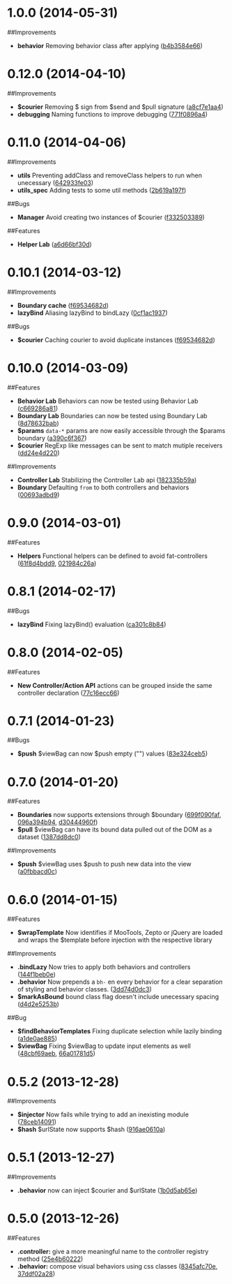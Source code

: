 # 1.0.0 (2014-05-31)

##Improvements
- **behavior** Removing behavior class after applying ([b4b3584e66](https://github.com/stikjs/stik-core/commit/b4b3584e66a5367abd252017d43809fc4bb2f491))

# 0.12.0 (2014-04-10)

##Improvements
- **$courier** Removing $ sign from $send and $pull signature ([a8cf7e1aa4](https://github.com/stikjs/stik-core/commit/a8cf7e1aa476b44c481a2da0f0d667d437880275))
- **debugging** Naming functions to improve debugging ([771f0896a4](https://github.com/stikjs/stik-core/commit/771f0896a40f1567fe381d8b5bda34687bb0259d))

# 0.11.0 (2014-04-06)

##Improvements
- **utils** Preventing addClass and removeClass helpers to run when unecessary ([642933fe03](https://github.com/stikjs/stik-core/commit/642933fe030d74b3469b448589caff1d04ca997a))
- **utils_spec** Adding tests to some util methods ([2b619a197f](https://github.com/stikjs/stik-core/commit/2b619a197fd57f058afcd9bf3ca17093419c57ac))

##Bugs
- **Manager** Avoid creating two instances of $courier ([f332503389](https://github.com/stikjs/stik-core/commit/f332503389e8a44d55c2445262db389d69702659))

##Features
- **Helper Lab** ([a6d66bf30d](https://github.com/stikjs/stik-core/commit/a6d66bf30db156a6fb614e34c146a54c883ff194))

# 0.10.1 (2014-03-12)

##Improvements
- **Boundary cache** ([f69534682d](https://github.com/stikjs/stik-core/commit/f69534682d3b111e107d674982326b2f41f74bc9))
- **lazyBind** Aliasing lazyBind to bindLazy ([0cf1ac1937](https://github.com/stikjs/stik-core/commit/0cf1ac193722e013d26679afbe403c9f53841345))

##Bugs
- **$courier** Caching courier to avoid duplicate instances ([f69534682d](https://github.com/stikjs/stik-core/commit/f69534682d3b111e107d674982326b2f41f74bc9))

# 0.10.0 (2014-03-09)

##Features
- **Behavior Lab** Behaviors can now be tested using Behavior Lab ([c669286a81](https://github.com/stikjs/stik-core/commit/c669286a818ab461aa3a05177f5233cb05482695))
- **Boundary Lab** Boundaries can now be tested using Boundary Lab ([8d78632bab](https://github.com/stikjs/stik-core/commit/8d78632bab62e4690e892cae8858366464d8039c))
- **$params** `data-*` params are now easily accessible through the $params boundary ([a390c6f367](https://github.com/stikjs/stik-core/commit/a390c6f367c27b47062369ff298bc4912bd0c72a))
- **$courier** RegExp like messages can be sent to match mutiple receivers ([dd24e4d220](https://github.com/stikjs/stik-core/commit/dd24e4d220a7976983667b72c6493852c1f522ee))

##Improvements
- **Controller Lab** Stabilizing the Controller Lab api ([182335b59a](https://github.com/stikjs/stik-core/commit/182335b59a98a570178b555408cad42101e795fe))
- **Boundary** Defaulting `from` to both controllers and behaviors ([00693adbd9](https://github.com/stikjs/stik-core/commit/00693adbd9e078a541ed0f87406fb474387e92d6))

# 0.9.0 (2014-03-01)

##Features
- **Helpers** Functional helpers can be defined to avoid fat-controllers ([61f8d4bdd9](https://github.com/stikjs/stik-core/commit/61f8d4bdd918f78465d942418834675b9c258629), [021984c26a](https://github.com/stikjs/stik-core/commit/021984c26a65001d088e940019cafbc2e1f32321))

# 0.8.1 (2014-02-17)

##Bugs
- **lazyBind** Fixing lazyBind() evaluation ([ca301c8b84](https://github.com/stikjs/stik-core/commit/ca301c8b8491abf863315ed626067fe3f7b1673a))

# 0.8.0 (2014-02-05)

##Features
- **New Controller/Action API** actions can be grouped inside the same controller declaration ([77c16ecc66](https://github.com/stikjs/stik-core/commit/77c16ecc6647a98892f601837c650f327f8ed80f))

# 0.7.1 (2014-01-23)

##Bugs
- **$push** $viewBag can now $push empty ("") values ([83e324ceb5](https://github.com/stikjs/stik-core/commit/83e324ceb561ebdc2d4ac2d14da6b2fdc7d7b94c))

# 0.7.0 (2014-01-20)

##Features
- **Boundaries** now supports extensions through $boundary ([699f090faf](https://github.com/stikjs/stik-core/commit/699f090fafaa08ff237e074f86bddcc813bc74bd), [096a394b94](https://github.com/stikjs/stik-core/commit/096a394b94ee4319c246f7e7a543af9cefd0a972), [d30444960f](https://github.com/stikjs/stik-core/commit/d30444960f98a8f234cf35676b051d726a4c45b5))
- **$pull** $viewBag can have its bound data pulled out of the DOM as a dataset ([1387dd8dc0](https://github.com/stikjs/stik-core/commit/1387dd8dc004aa93ebdb6924948ec8890e042a2b))

##Improvements
- **$push** $viewBag uses $push to push new data into the view ([a0fbbacd0c](https://github.com/stikjs/stik-core/commit/a0fbbacd0cd322a32e191b9a75cf2ca43f865283))

# 0.6.0 (2014-01-15)

##Features
- **$wrapTemplate** Now identifies if MooTools, Zepto or jQuery are loaded and wraps the $template before injection with the respective library

##Improvements
- **.bindLazy** Now tries to apply both behaviors and controllers
  ([144f1beb0e](https://github.com/stikjs/stik-core/commit/144f1beb0edeed724ac520f62f7b50b3af6cd82a))
- **.behavior** Now prepends a `bh-` en every behavior for a clear separation of styling and behavior classes.
  ([3dd74d0dc3](https://github.com/stikjs/stik-core/commit/3dd74d0dc331ef2605d0489b9c1bf7eaeaf4c523))
- **$markAsBound** bound class flag doesn't include unecessary spacing ([d4d2e5253b](https://github.com/stikjs/stik-core/commit/d4d2e5253b2794f28a776d707a37016a7ffb7421))

##Bug
- **$findBehaviorTemplates** Fixing duplicate selection while lazily binding
  ([a1de0ae885](https://github.com/stikjs/stik-core/commit/a1de0ae885e5ba14947d908d0a4838c325c2b50d))
- **$viewBag** Fixing $viewBag to update input elements as well ([48cbf69aeb](https://github.com/stikjs/stik-core/commit/48cbf69aebe0571a2bf30e3598846cb07374401a), [66a01781d5](https://github.com/stikjs/stik-core/commit/66a01781d5d919574f7e2399ebaa5f1f1b60a40b))

# 0.5.2 (2013-12-28)

##Improvements
- **$injector** Now fails while trying to add an inexisting module
  ([78ceb14091](https://github.com/stikjs/stik-core/commit/78ceb140911db72888da751f05e3ce30dd93faa2))
- **$hash** $urlState now supports $hash
  ([916ae0610a](https://github.com/stikjs/stik-core/commit/916ae0610aeff9e4e39bd14375987927ee501dd6))

# 0.5.1 (2013-12-27)

##Improvements
- **.behavior** now can inject $courier and $urlState
  ([1b0d5ab65e](https://github.com/stikjs/stik-core/commit/1b0d5ab65e7944cbcc4c4ecc79ff47d05628b6d1))

# 0.5.0 (2013-12-26)

##Features
- **.controller:** give a more meaningful name to the controller registry method
  ([25e4b60222](https://github.com/stikjs/stik-core/commit/25e4b60222f7a3e909cfd9807a3c0be8295a8f6d))
- **.behavior:** compose visual behaviors using css classes
  ([8345afc70e](https://github.com/stikjs/stik-core/commit/8345afc70e56f493ef37309d0c8360c3717259fd),
  [37ddf02a28](https://github.com/stikjs/stik-core/commit/37ddf02a289a2dda44680fa82225d443c2535c43))
